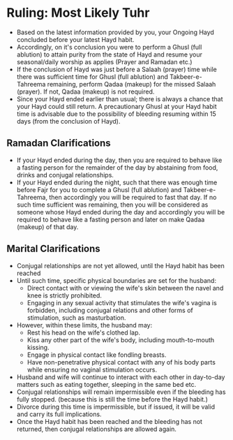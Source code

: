 # Ruling: Most Likely Tuhr

- Based on the latest information provided by you, your Ongoing Hayd concluded before your latest Hayd habit.
- Accordingly, on it's conclusion you were to perform a Ghusl (full ablution) to attain purity from the state of Hayd and resume your seasonal/daily worship as applies (Prayer and Ramadan etc.)
- If the conclusion of Hayd was just before a Salaah (prayer) time while there was sufficient time for Ghusl (full ablution) and Takbeer-e-Tahreema remaining, perform Qadaa (makeup) for the missed Salaah (prayer). If not, Qadaa (makeup) is not required.
- Since your Hayd ended earlier than usual; there is always a chance that your Hayd could still return. A precautionary Ghusl at your Hayd habit time is advisable due to the possibility of bleeding resuming within 15 days (from the conclusion of Hayd).

## Ramadan Clarifications

- If your Hayd ended during the day, then you are required to behave like a fasting person for the remainder of the day by abstaining from food, drinks and conjugal relationships.
- If your Hayd ended during the night, such that there was enough time before Fajr for you to complete a Ghusl (full ablution) and Takbeer-e-Tahreema, then accordingly you will be required to fast that day. If no such time sufficient was remaining, then you will be considered as someone whose Hayd ended during the day and accordingly you will be required to behave like a fasting person and later on make Qadaa (makeup) of that day.

## Marital Clarifications

- Conjugal relationships are not yet allowed, until the Hayd habit has been reached
- Until such time, specific physical boundaries are set for the husband:
  - Direct contact with or viewing the wife's skin between the navel and knee is strictly prohibited.
  - Engaging in any sexual activity that stimulates the wife's vagina is forbidden, including conjugal relations and other forms of stimulation, such as masturbation.
- However, within these limits, the husband may:
  - Rest his head on the wife's clothed lap.
  - Kiss any other part of the wife's body, including mouth-to-mouth kissing.
  - Engage in physical contact like fondling breasts.
  - Have non-penetrative physical contact with any of his body parts while ensuring no vaginal stimulation occurs.
- Husband and wife will continue to interact with each other in day-to-day matters such as eating together, sleeping in the same bed etc.
- Conjugal relationships will remain impermissible even if the bleeding has fully stopped. (because this is still the time before the Hayd habit.)
- Divorce during this time is impermissible, but if issued, it will be valid and carry its full implications.
- Once the Hayd habit has been reached and the bleeding has not returned, then conjugal relationships are allowed again.
